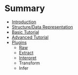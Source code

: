 # Summary

* [Introduction](README.md)
* [Structure/Data Representation](structure.md)
* [Basic Tutorial](basic-tutorial.md)
* [Advanced Tutorial](advanced_tutorial.md)
* [Plugins](plugins.md)
   * [Raw](raw.md)
   * [Extract](extract.md)
   * [Interpret](interpret.md)
   * Transform
   * Infer

